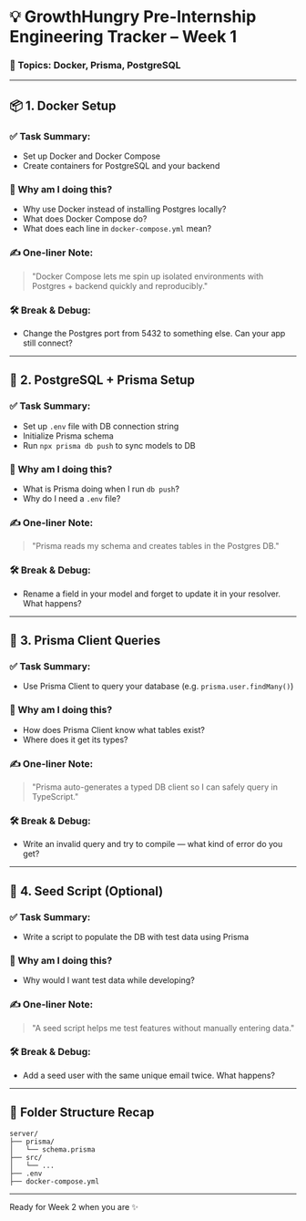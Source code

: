 # 💡 GrowthHungry Pre-Internship Engineering Tracker – Week 1
### 🚀 Topics: Docker, Prisma, PostgreSQL

---

## 📦 1. Docker Setup

### ✅ Task Summary:
- Set up Docker and Docker Compose
- Create containers for PostgreSQL and your backend

### 🧠 Why am I doing this?
- Why use Docker instead of installing Postgres locally?
- What does Docker Compose do?
- What does each line in `docker-compose.yml` mean?

### ✍️ One-liner Note:
> "Docker Compose lets me spin up isolated environments with Postgres + backend quickly and reproducibly."

### 🛠️ Break & Debug:
- Change the Postgres port from 5432 to something else. Can your app still connect?

---

## 🧰 2. PostgreSQL + Prisma Setup

### ✅ Task Summary:
- Set up `.env` file with DB connection string
- Initialize Prisma schema
- Run `npx prisma db push` to sync models to DB

### 🧠 Why am I doing this?
- What is Prisma doing when I run `db push`?
- Why do I need a `.env` file?

### ✍️ One-liner Note:
> "Prisma reads my schema and creates tables in the Postgres DB."

### 🛠️ Break & Debug:
- Rename a field in your model and forget to update it in your resolver. What happens?

---

## 🧪 3. Prisma Client Queries

### ✅ Task Summary:
- Use Prisma Client to query your database (e.g. `prisma.user.findMany()`)

### 🧠 Why am I doing this?
- How does Prisma Client know what tables exist?
- Where does it get its types?

### ✍️ One-liner Note:
> "Prisma auto-generates a typed DB client so I can safely query in TypeScript."

### 🛠️ Break & Debug:
- Write an invalid query and try to compile — what kind of error do you get?

---

## 🔄 4. Seed Script (Optional)

### ✅ Task Summary:
- Write a script to populate the DB with test data using Prisma

### 🧠 Why am I doing this?
- Why would I want test data while developing?

### ✍️ One-liner Note:
> "A seed script helps me test features without manually entering data."

### 🛠️ Break & Debug:
- Add a seed user with the same unique email twice. What happens?

---

## 📁 Folder Structure Recap

```
server/
├── prisma/
│   └── schema.prisma
├── src/
│   └── ...
├── .env
├── docker-compose.yml
```

---

Ready for Week 2 when you are ✨